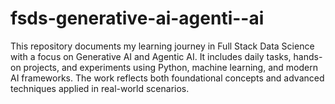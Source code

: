 # fsds-generative-ai-agenti--ai
This repository documents my learning journey in Full Stack Data Science with a focus on Generative AI and Agentic AI. It includes daily tasks, hands-on projects, and experiments using Python, machine learning, and modern AI frameworks. The work reflects both foundational concepts and advanced techniques applied in real-world scenarios.
